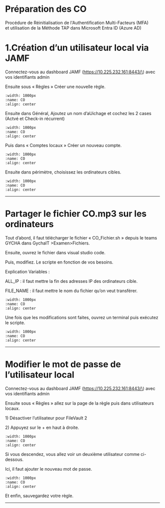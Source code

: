 <!--
Author:		    Mussa AL Hussein
Date:		    10.04.2024
Description:    marche a suivre pour reinstaller les profiles de JAMF
-->

# Préparation des CO 

Procédure de Réinitialisation de l'Authentification Multi-Facteurs (MFA)  
et utilisation de la Méthode TAP dans Microsoft Entra ID (Azure AD)

# 1.Création d’un utilisateur local via JAMF

Connectez-vous au dashboard JAMF \(https://10.225.232.161:8443/\) avec vos identifiants admin 

Ensuite sous « Règles » Créer une nouvelle règle.

```{image} images/CO_01.png
:width: 1000px  
:name: CO
:align: center  
```
Ensuite dans Général, Ajoutez un nom d’aUichage et cochez les 2 cases \(Actvé et Check-in récurrent\) 

```{image} images/CO_02.png
:width: 1000px  
:name: CO
:align: center  
```
Puis dans « Comptes locaux » Créer un nouveau compte.

```{image} images/CO_03.png
:width: 1000px  
:name: CO
:align: center  
```
Ensuite dans périmètre, choisissez les ordinateurs cibles. 

```{image} images/CO_04.png
:width: 1000px  
:name: CO
:align: center  
```
---

# Partager le fichier CO.mp3 sur les ordinateurs

Tout d’abord, il faut télécharger le fichier « CO\_Fichier.sh » depuis le teams GYCHA dans GychaIT >Examen>Fichiers. 

Ensuite, ouvrez le fichier dans visual studio code. 

Puis, modifiez. Le scripte en fonction de vos besoins. 

Explication Variables : 

ALL\_IP : il faut mettre la fin des adresses IP des ordinateurs cible. 

FILE\_NAME : il faut mettre le nom du fichier qu’on veut transférer. 

```{image} images/CO_05.png
:width: 1000px  
:name: CO
:align: center  
```
Une fois que les modifications sont faites, ouvrez un terminal puis exécutez le scripte. 

```{image} images/CO_06.png
:width: 1000px  
:name: CO
:align: center  
```


---

# Modifier le mot de passe de l’utilisateur local

Connectez-vous au dashboard JAMF \(https://10.225.232.161:8443/\) avec vos identifiants admin 

Ensuite sous « Règles » allez sur la page de la règle puis dans utilisateurs locaux. 

1\) Désactiver l’utilisateur pour FileVault 2 

2\) Appuyez sur le \+ en haut à droite. 

```{image} images/CO_07.png
:width: 1000px  
:name: CO
:align: center  
```
Si vous descendez, vous allez voir un deuxième utilisateur comme ci-dessous. 

Ici, il faut ajouter le nouveau mot de passe. 

```{image} images/CO_08.png
:width: 1000px  
:name: CO
:align: center  
```

Et enfin, sauvegardez votre règle. 

---

